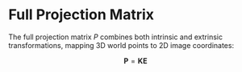 # Full Projection Matrix

The full projection matrix $P$ combines both intrinsic and extrinsic transformations, mapping 3D world points to 2D image coordinates:

$$
\mathbf{P} = \mathbf{K} \mathbf{E}
$$
